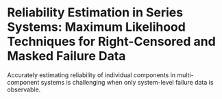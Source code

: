 # Reliability Estimation in Series Systems: Maximum Likelihood Techniques for Right-Censored and Masked Failure Data

Accurately estimating reliability of individual components in multi-component systems is challenging when only system-level failure data is observable.

